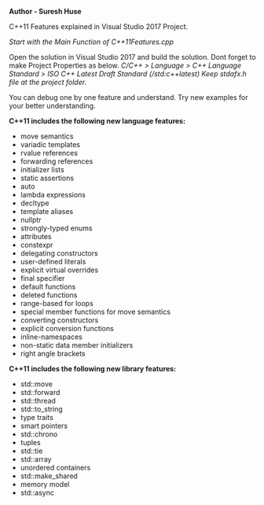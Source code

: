 **Author - Suresh Huse**

C++11 Features explained in Visual Studio 2017 Project.

*Start with the Main Function of C++11Features.cpp*

Open the solution in Visual Studio 2017 and build the solution.
Dont forget to make Project Properties as below.
*C/C++ > Language >  C++ Language Standard > ISO C++ Latest Draft Standard (/std:c++latest)*
*Keep stdafx.h file at the project folder.*

You can debug one by one feature and understand. Try new examples for your better understanding.

**C++11 includes the following new language features:**

  -  move semantics
  -  variadic templates
  -  rvalue references
  -  forwarding references
  -  initializer lists
  -  static assertions
  -  auto
  -  lambda expressions
  -  decltype
  -  template aliases
  -  nullptr
  -  strongly-typed enums
  -  attributes
  -  constexpr
  -  delegating constructors
  -  user-defined literals
  -  explicit virtual overrides
  -  final specifier
  -  default functions
  -  deleted functions
  -  range-based for loops
  -  special member functions for move semantics
  -  converting constructors
  -  explicit conversion functions
  -  inline-namespaces
  -  non-static data member initializers
  -  right angle brackets


**C++11 includes the following new library features:**

  -  std::move
  -  std::forward
  -  std::thread
  -  std::to_string
  -  type traits
  -  smart pointers
  -  std::chrono
  -  tuples
  -  std::tie
  -  std::array
  -  unordered containers
  -  std::make_shared
  -  memory model
  -  std::async
